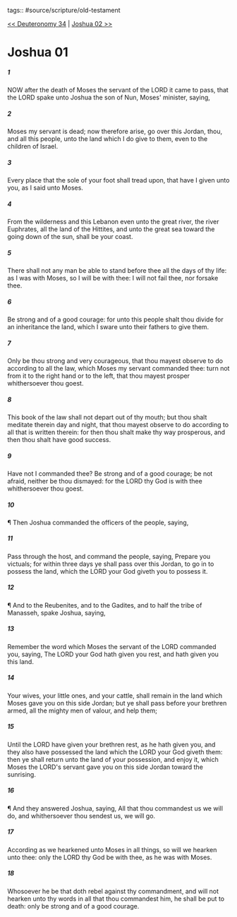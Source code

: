 tags:: #source/scripture/old-testament

[<< Deuteronomy 34](/Old_Testament/05_Deuteronomy/Deuteronomy_34.md) | [Joshua 02 >>](/Old_Testament/06_Joshua/Joshua_02.md)

# Joshua 01

##### 1

NOW after the death of Moses the servant of the LORD it came to pass, that the LORD spake unto Joshua the son of Nun, Moses' minister, saying,

##### 2

Moses my servant is dead; now therefore arise, go over this Jordan, thou, and all this people, unto the land which I do give to them, even to the children of Israel.

##### 3

Every place that the sole of your foot shall tread upon, that have I given unto you, as I said unto Moses.

##### 4

From the wilderness and this Lebanon even unto the great river, the river Euphrates, all the land of the Hittites, and unto the great sea toward the going down of the sun, shall be your coast.

##### 5

There shall not any man be able to stand before thee all the days of thy life: as I was with Moses, so I will be with thee: I will not fail thee, nor forsake thee.

##### 6

Be strong and of a good courage: for unto this people shalt thou divide for an inheritance the land, which I sware unto their fathers to give them.

##### 7

Only be thou strong and very courageous, that thou mayest observe to do according to all the law, which Moses my servant commanded thee: turn not from it to the right hand or to the left, that thou mayest prosper whithersoever thou goest.

##### 8

This book of the law shall not depart out of thy mouth; but thou shalt meditate therein day and night, that thou mayest observe to do according to all that is written therein: for then thou shalt make thy way prosperous, and then thou shalt have good success.

##### 9

Have not I commanded thee? Be strong and of a good courage; be not afraid, neither be thou dismayed: for the LORD thy God is with thee whithersoever thou goest.

##### 10

¶ Then Joshua commanded the officers of the people, saying,

##### 11

Pass through the host, and command the people, saying, Prepare you victuals; for within three days ye shall pass over this Jordan, to go in to possess the land, which the LORD your God giveth you to possess it.

##### 12

¶ And to the Reubenites, and to the Gadites, and to half the tribe of Manasseh, spake Joshua, saying,

##### 13

Remember the word which Moses the servant of the LORD commanded you, saying, The LORD your God hath given you rest, and hath given you this land.

##### 14

Your wives, your little ones, and your cattle, shall remain in the land which Moses gave you on this side Jordan; but ye shall pass before your brethren armed, all the mighty men of valour, and help them;

##### 15

Until the LORD have given your brethren rest, as he hath given you, and they also have possessed the land which the LORD your God giveth them: then ye shall return unto the land of your possession, and enjoy it, which Moses the LORD's servant gave you on this side Jordan toward the sunrising.

##### 16

¶ And they answered Joshua, saying, All that thou commandest us we will do, and whithersoever thou sendest us, we will go.

##### 17

According as we hearkened unto Moses in all things, so will we hearken unto thee: only the LORD thy God be with thee, as he was with Moses.

##### 18

Whosoever he be that doth rebel against thy commandment, and will not hearken unto thy words in all that thou commandest him, he shall be put to death: only be strong and of a good courage.
